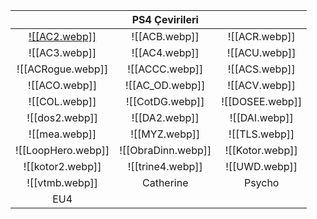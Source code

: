 |                   |   PS4 Çevirileri                |                |
|:-----------------:|:-----------------:|:--------------:|
|    [![[AC2.webp]]](https://karabibik.github.io/animuspedia/)   |    ![[ACB.webp]]   |  ![[ACR.webp]]  |
|    ![[AC3.webp]]   |    ![[AC4.webp]]   |  ![[ACU.webp]]  |
|  ![[ACRogue.webp]] |   ![[ACCC.webp]]   |  ![[ACS.webp]]  |
|    ![[ACO.webp]]   |   ![[AC_OD.webp]]  |  ![[ACV.webp]]  |
|    ![[COL.webp]]   |   ![[CotDG.webp]]  | ![[DOSEE.webp]] |
|   ![[dos2.webp]]   |    ![[DA2.webp]]   |  ![[DAI.webp]]  |
|    ![[mea.webp]]   |    ![[MYZ.webp]]   |  ![[TLS.webp]]  |
| ![[LoopHero.webp]] | ![[ObraDinn.webp]] | ![[Kotor.webp]] |
|  ![[kotor2.webp]]  |  ![[trine4.webp]]  |  ![[UWD.webp]]  |
|   ![[vtmb.webp]]   |     Catherine     |     Psycho     |
|        EU4        |                   |                |